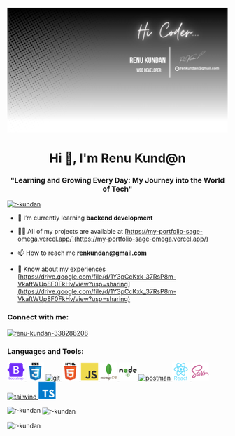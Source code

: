 ![logo](https://github.com/r-kundan/r-kundan/blob/main/_Banner%20(3).png)

<h1 align="center">Hi 👋, I'm Renu Kund@n</h1>
<h3 align="center">"Learning and Growing Every Day: My Journey into the World of Tech"</h3>

<p align="left"> <a href="https://github.com/ryo-ma/github-profile-trophy"><img src="https://github-profile-trophy.vercel.app/?username=r-kundan" alt="r-kundan" /></a> </p>

- 🌱 I’m currently learning **backend development**

- 👨‍💻 All of my projects are available at [https://my-portfolio-sage-omega.vercel.app/](https://my-portfolio-sage-omega.vercel.app/)

- 📫 How to reach me **renkundan@gmail.com**

- 📄 Know about my experiences [https://drive.google.com/file/d/1Y3pCcKxk_37RsP8m-VkaftWUp8F0FkHv/view?usp=sharing](https://drive.google.com/file/d/1Y3pCcKxk_37RsP8m-VkaftWUp8F0FkHv/view?usp=sharing)

<h3 align="left">Connect with me:</h3>
<p align="left">
<a href="https://linkedin.com/in/renu-kundan-338288208" target="blank"><img align="center" src="https://raw.githubusercontent.com/rahuldkjain/github-profile-readme-generator/master/src/images/icons/Social/linked-in-alt.svg" alt="renu-kundan-338288208" height="30" width="40" /></a>
</p>

<h3 align="left">Languages and Tools:</h3>
<p align="left"> <a href="https://getbootstrap.com" target="_blank" rel="noreferrer"> <img src="https://raw.githubusercontent.com/devicons/devicon/master/icons/bootstrap/bootstrap-plain-wordmark.svg" alt="bootstrap" width="40" height="40"/> </a> <a href="https://www.w3schools.com/css/" target="_blank" rel="noreferrer"> <img src="https://raw.githubusercontent.com/devicons/devicon/master/icons/css3/css3-original-wordmark.svg" alt="css3" width="40" height="40"/> </a> <a href="https://git-scm.com/" target="_blank" rel="noreferrer"> <img src="https://www.vectorlogo.zone/logos/git-scm/git-scm-icon.svg" alt="git" width="40" height="40"/> </a> <a href="https://www.w3.org/html/" target="_blank" rel="noreferrer"> <img src="https://raw.githubusercontent.com/devicons/devicon/master/icons/html5/html5-original-wordmark.svg" alt="html5" width="40" height="40"/> </a> <a href="https://developer.mozilla.org/en-US/docs/Web/JavaScript" target="_blank" rel="noreferrer"> <img src="https://raw.githubusercontent.com/devicons/devicon/master/icons/javascript/javascript-original.svg" alt="javascript" width="40" height="40"/> </a> <a href="https://www.mongodb.com/" target="_blank" rel="noreferrer"> <img src="https://raw.githubusercontent.com/devicons/devicon/master/icons/mongodb/mongodb-original-wordmark.svg" alt="mongodb" width="40" height="40"/> </a> <a href="https://nodejs.org" target="_blank" rel="noreferrer"> <img src="https://raw.githubusercontent.com/devicons/devicon/master/icons/nodejs/nodejs-original-wordmark.svg" alt="nodejs" width="40" height="40"/> </a> <a href="https://postman.com" target="_blank" rel="noreferrer"> <img src="https://www.vectorlogo.zone/logos/getpostman/getpostman-icon.svg" alt="postman" width="40" height="40"/> </a> <a href="https://reactjs.org/" target="_blank" rel="noreferrer"> <img src="https://raw.githubusercontent.com/devicons/devicon/master/icons/react/react-original-wordmark.svg" alt="react" width="40" height="40"/> </a> <a href="https://sass-lang.com" target="_blank" rel="noreferrer"> <img src="https://raw.githubusercontent.com/devicons/devicon/master/icons/sass/sass-original.svg" alt="sass" width="40" height="40"/> </a> <a href="https://tailwindcss.com/" target="_blank" rel="noreferrer"> <img src="https://www.vectorlogo.zone/logos/tailwindcss/tailwindcss-icon.svg" alt="tailwind" width="40" height="40"/> </a> <a href="https://www.typescriptlang.org/" target="_blank" rel="noreferrer"> <img src="https://raw.githubusercontent.com/devicons/devicon/master/icons/typescript/typescript-original.svg" alt="typescript" width="40" height="40"/> </a> </p>

<p><img align="left" src="https://github-readme-stats.vercel.app/api/top-langs?username=r-kundan&show_icons=true&locale=en&layout=compact" alt="r-kundan" /></p>

<p>&nbsp;<img align="center" src="https://github-readme-stats.vercel.app/api?username=r-kundan&show_icons=true&locale=en" alt="r-kundan" /></p>

<p><img align="center" src="https://github-readme-streak-stats.herokuapp.com/?user=r-kundan&" alt="r-kundan" /></p>
